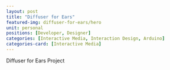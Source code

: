 ```yaml
---
layout: post
title: "Diffuser for Ears"
featured-img: diffuser-for-ears/hero
unit: personal
positions: [Developer, Designer]
categories: [Interactive Media, Interaction Design, Arduino]
categories-card: [Interactive Media]
---
```


Diffuser for Ears Project